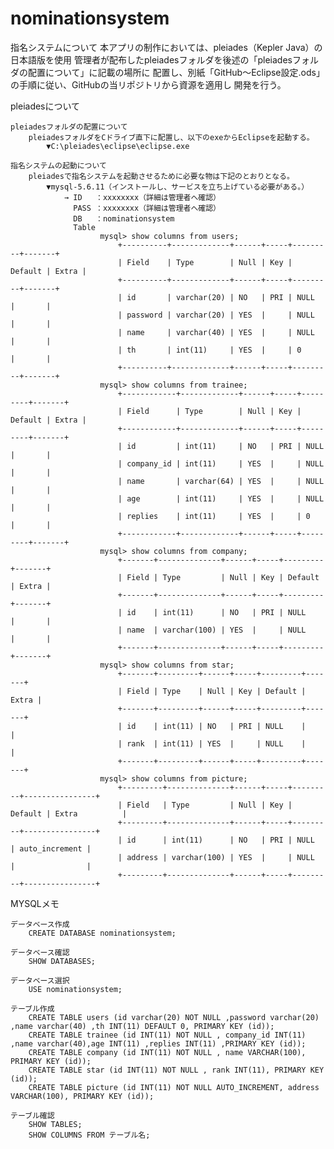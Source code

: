 nominationsystem
================
指名システムについて
  本アプリの制作においては、pleiades（Kepler Java）の日本語版を使用
  管理者が配布したpleiadesフォルダを後述の「pleiadesフォルダの配置について」に記載の場所に
  配置し、別紙「GitHub～Eclipse設定.ods」の手順に従い、GitHubの当リポジトリから資源を適用し
  開発を行う。

pleiadesについて

	pleiadesフォルダの配置について
		pleiadesフォルダをCドライブ直下に配置し、以下のexeからEclipseを起動する。
			▼C:\pleiades\eclipse\eclipse.exe

	指名システムの起動について
		pleiadesで指名システムを起動させるために必要な物は下記のとおりとなる。
			▼mysql-5.6.11（インストールし、サービスを立ち上げている必要がある。）
				→ ID   ：xxxxxxxx（詳細は管理者へ確認）
				  PASS ：xxxxxxxx（詳細は管理者へ確認）
				  DB   ：nominationsystem
				  Table
				  		mysql> show columns from users;
							+----------+-------------+------+-----+---------+-------+
							| Field    | Type        | Null | Key | Default | Extra |
							+----------+-------------+------+-----+---------+-------+
							| id       | varchar(20) | NO   | PRI | NULL    |       |
							| password | varchar(20) | YES  |     | NULL    |       |
							| name     | varchar(40) | YES  |     | NULL    |       |
							| th       | int(11)     | YES  |     | 0       |       |
							+----------+-------------+------+-----+---------+-------+
				  		mysql> show columns from trainee;
				  			+------------+-------------+------+-----+---------+-------+
							| Field      | Type        | Null | Key | Default | Extra |
							+------------+-------------+------+-----+---------+-------+
							| id         | int(11)     | NO   | PRI | NULL    |       |
							| company_id | int(11)     | YES  |     | NULL    |       |
							| name       | varchar(64) | YES  |     | NULL    |       |
							| age        | int(11)     | YES  |     | NULL    |       |
							| replies    | int(11)     | YES  |     | 0       |       |
							+------------+-------------+------+-----+---------+-------+
				  		mysql> show columns from company;
							+-------+--------------+------+-----+---------+-------+
							| Field | Type         | Null | Key | Default | Extra |
							+-------+--------------+------+-----+---------+-------+
							| id    | int(11)      | NO   | PRI | NULL    |       |
							| name  | varchar(100) | YES  |     | NULL    |       |
							+-------+--------------+------+-----+---------+-------+
				  		mysql> show columns from star;
							+-------+---------+------+-----+---------+-------+
							| Field | Type    | Null | Key | Default | Extra |
							+-------+---------+------+-----+---------+-------+
							| id    | int(11) | NO   | PRI | NULL    |       |
							| rank  | int(11) | YES  |     | NULL    |       |
							+-------+---------+------+-----+---------+-------+
						mysql> show columns from picture;
							+---------+--------------+------+-----+---------+----------------+
							| Field   | Type         | Null | Key | Default | Extra          |
							+---------+--------------+------+-----+---------+----------------+
							| id      | int(11)      | NO   | PRI | NULL    | auto_increment |
							| address | varchar(100) | YES  |     | NULL    |                |
							+---------+--------------+------+-----+---------+----------------+

MYSQLメモ

	データベース作成
		CREATE DATABASE nominationsystem;

	データベース確認
		SHOW DATABASES;

	データベース選択
		USE nominationsystem;

	テーブル作成
		CREATE TABLE users (id varchar(20) NOT NULL ,password varchar(20) ,name varchar(40) ,th INT(11) DEFAULT 0, PRIMARY KEY (id));
		CREATE TABLE trainee (id INT(11) NOT NULL , company_id INT(11) ,name varchar(40),age INT(11) ,replies INT(11) ,PRIMARY KEY (id));
		CREATE TABLE company (id INT(11) NOT NULL , name VARCHAR(100), PRIMARY KEY (id));
		CREATE TABLE star (id INT(11) NOT NULL , rank INT(11), PRIMARY KEY (id));
		CREATE TABLE picture (id INT(11) NOT NULL AUTO_INCREMENT, address VARCHAR(100), PRIMARY KEY (id));

	テーブル確認
		SHOW TABLES;
		SHOW COLUMNS FROM テーブル名;


